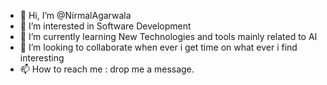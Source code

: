 - 👋 Hi, I’m @NirmalAgarwala
- 👀 I’m interested in Software Development
- 🌱 I’m currently learning New Technologies and tools mainly related to AI
- 💞️ I’m looking to collaborate when ever i get time on what ever i find interesting
- 📫 How to reach me : drop me a message.

<!---
NirmalAgarwala/NirmalAgarwala is a ✨ special ✨ repository because its `README.md` (this file) appears on your GitHub profile.
You can click the Preview link to take a look at your changes.
--->
